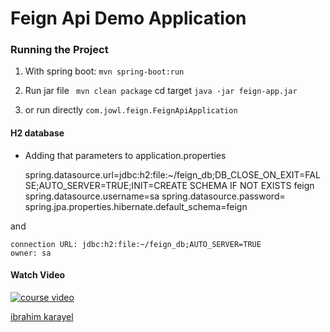 # Feign Api Demo Application

### Running the Project

1. With spring boot: 
    `mvn spring-boot:run`
  
2.  Run jar file 
    ` mvn clean package`   cd target  `java -jar feign-app.jar`

3. or run directly  `com.jowl.feign.FeignApiApplication`



#### H2 database
* Adding that parameters to application.properties


     spring.datasource.url=jdbc:h2:file:~/feign_db;DB_CLOSE_ON_EXIT=FALSE;AUTO_SERVER=TRUE;INIT=CREATE SCHEMA IF NOT EXISTS feign
     spring.datasource.username=sa
     spring.datasource.password=
     spring.jpa.properties.hibernate.default_schema=feign
        
and  

    connection URL: jdbc:h2:file:~/feign_db;AUTO_SERVER=TRUE
    owner: sa


#### Watch Video
[![course video](https://img.youtube.com/vi/c9eKImMdCa8/0.jpg)](https://youtu.be/c9eKImMdCa8)


[ibrahim karayel](https://www.linkedin.com/in/ibrahimkarayel/)
